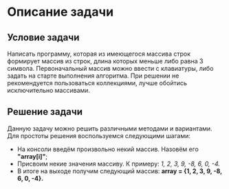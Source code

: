 # Описание задачи

## Условие задачи
Написать программу, которая из имеющегося массива строк формирует массив из строк, длина которых меньше либо равна 3 символа. Первоначальный массив можно ввести с клавиатуры, либо задать на старте выполнения алгоритма. При решении не рекомендуется пользоваться коллекциями, лучше обойтись исключительно массивами.

## Решение задачи
Данную задачу можно решить различными методами и вариантами. Для простоты решения воспользуемся следующими шагами:
- На консоли введём произвольно некий массив. Назовём его **"array[i]"**;
- Присвоим некие значения массиву. К примеру: *1, 2, 3, 9, -8, 6, 0, -4.*
- В итоге на выходе получим следующий массив: **array = {1, 2, 3, 9, -8, 6, 0, -4}.**